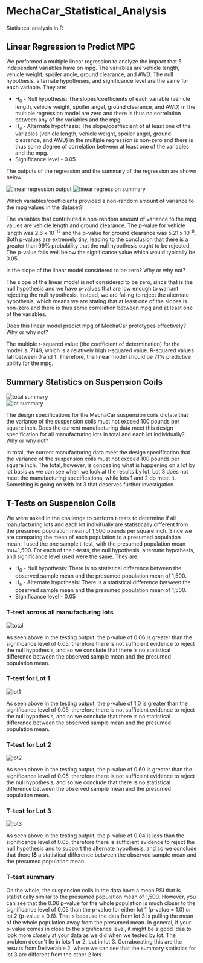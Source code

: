 # MechaCar_Statistical_Analysis
Statisitcal analysis in R

## Linear Regression to Predict MPG

We performed a multiple linear regression to analyze the impact that 5 independent variables have on mpg. The variables are vehicle length, vehicle weight, spoiler angle, ground clearance, and AWD. The null hypothesis, alternate hypotheses, and significance level are the same for each variable.  They are:

  - H<sub>0</sub> - Null hypothesis: The slopes/coefficients of each variable (vehicle length, vehicle weight, spoiler angel, ground clearance, and AWD) in the multiple regression model are zero and there is thus no correlation between any of the variables and the mpg.
  - H<sub>a</sub> - Alternate hypothesis: The slope/coeffiecient of at least one of the variables (vehicle length, vehicle weight, spoiler angel, ground clearance, and AWD) in the multiple regression is non-zero and there is thus some degree of correlation between at least one of the variables and the mpg.
  - Significance level - 0.05

The outputs of the regression and the summary of the regression are shown below.


![linear regression output](https://github.com/mgsrichard/MechaCar_Statistical_Analysis/blob/main/Resources/MechaCar_Multiple_Regression.png)
![linear regression summary](https://github.com/mgsrichard/MechaCar_Statistical_Analysis/blob/main/Resources/MechaCar_Summary.png)

Which variables/coefficients provided a non-random amount of variance to the mpg values in the dataset?

The variables that contributed a non-random amount of variance to the mpg values are vehicle length and ground clearance. The p-value for vehicle length was 2.6 x 10<sup>-12</sup> and the p-value for ground clearance was 5.21 x 10<sup>-8</sup>. Both p-values are extremely tiny, leading to the conclusion that there is a greater than 99% probability that the null hypothesis ought to be rejected. The p-value falls well below the significance value which would typically be 0.05. 

Is the slope of the linear model considered to be zero? Why or why not?

The slope of the linear model is not considered to be zero, since that is the null hypothesis and we have p-values that are low enough to warrant rejecting the null hypothesis. Instead, we are failing to reject the alternate hypothesis, which means we are stating that at least one of the slopes is non-zero and there is thus some correlation between mpg and at least one of the variables. 

Does this linear model predict mpg of MechaCar prototypes effectively? Why or why not?

The multiple r-squared value (the coefficient of determination) for the model is .7149, which is a relatively high r-squared value. R-squared values fall between 0 and 1. Therefore, the linear model should be 71% predictive ability for the mpg.

## Summary Statistics on Suspension Coils

![total summary](https://github.com/mgsrichard/MechaCar_Statistical_Analysis/blob/main/Resources/Suspension_total_summary.png) <br>
![lot summary](https://github.com/mgsrichard/MechaCar_Statistical_Analysis/blob/main/Resources/Suspension_lot_summary.png)

The design specifications for the MechaCar suspension coils dictate that the variance of the suspension coils must not exceed 100 pounds per square inch. Does the current manufacturing data meet this design specification for all manufacturing lots in total and each lot individually? Why or why not?

In total, the current manufacturing data meet the design specification that the variance of the suspension coils must not exceed 100 pounds per square inch. The total, however, is concealing what is happening on a lot by lot basis as we can see when we look at the results by lot. Lot 3 does not meet the manufacturing specifications, while lots 1 and 2 do meet it. Something is going on with lot 3 that deserves further investigation.

## T-Tests on Suspension Coils
We were asked in the challenge to perform t-tests to determine if all manufacturing lots and each lot indivifually are statistically different from the presumed population mean of 1,500 pounds per square inch. Since we are comparing the mean of each population to a presumed population mean, I used the one sample t-test, with the presumed population mean mu=1,500. For each of the t-tests, the null hypothesis, alternate hypothesis, and significance level used were the same. They are:
  - H<sub>0</sub> - Null hypothesis: There is no statistical difference between the observed sample mean and the presumed population mean of 1,500.
  - H<sub>a</sub> - Alternate hypothesis: There is a statistical difference between the observed sample mean and the presumed population mean of 1,500.
  - Significance level - 0.05
 
 ### T-test across all manufacturing lots
![total](https://github.com/mgsrichard/MechaCar_Statistical_Analysis/blob/main/Resources/ttest_total.png)<br>

As seen above in the testing output, the p-value of 0.06 is greater than the significance level of 0.05, therefore there is not sufficient evidence to reject the null hypothesis, and so we conclude that there is no statistical difference between the observed sample mean and the presumed population mean.

### T-test for Lot 1
![lot1](https://github.com/mgsrichard/MechaCar_Statistical_Analysis/blob/main/Resources/ttest_lot1.png)<br>

As seen above in the testing output, the p-value of 1.0 is greater than the significance level of 0.05, therefore there is not sufficient evidence to reject the null hypothesis, and so we conclude that there is no statistical difference between the observed sample mean and the presumed population mean.

### T-test for Lot 2
![lot2](https://github.com/mgsrichard/MechaCar_Statistical_Analysis/blob/main/Resources/ttest_lot2.png)<br>

As seen above in the testing output, the p-value of 0.60 is greater than the significance level of 0.05, therefore there is not sufficient evidence to reject the null hypothesis, and so we conclude that there is no statistical difference between the observed sample mean and the presumed population mean.

### T-test for Lot 3
![lot3](https://github.com/mgsrichard/MechaCar_Statistical_Analysis/blob/main/Resources/ttest_lot3.png)<br>

As seen above in the testing output, the p-value of 0.04 is less than the significance level of 0.05, therefore there is sufficient evidence to reject the null hypothesis and to support the alternate hypothesis, and so we conclude that there <strong>IS</strong> a statistical difference between the observed sample mean and the presumed population mean.

### T-test summary
On the whole, the suspension coils in the data have a mean PSI that is statistically similar to the presumed population mean of 1,500. However, you can see that the 0.06 p-value for the whole population is much closer to the significance level of 0.05 than the p-value for either lot 1 (p-value = 1.0) or lot 2 (p-value = 0.6). That's because the data from lot 3 is pulling the mean of the whole population away from the presumed mean. In general, if your p-value comes in close to the significance level, it might be a good idea to look more closely at your data as we did when we tested by lot. The problem doesn't lie in lots 1 or 2, but in lot 3. Corraborating this are the results from Deliverable 2, where we can see that the summary statistics for lot 3 are different from the other 2 lots.
